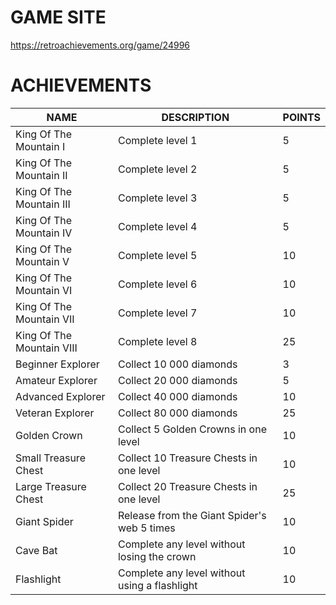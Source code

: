 # GAME SITE #

https://retroachievements.org/game/24996

# ACHIEVEMENTS #

| NAME                      | DESCRIPTION                                   | POINTS |
|---------------------------|-----------------------------------------------|--------|
| King Of The Mountain I    | Complete level 1                              | 5      |
| King Of The Mountain II   | Complete level 2                              | 5      |
| King Of The Mountain III  | Complete level 3                              | 5      |
| King Of The Mountain IV   | Complete level 4                              | 5      |
| King Of The Mountain V    | Complete level 5                              | 10     |
| King Of The Mountain VI   | Complete level 6                              | 10     |
| King Of The Mountain VII  | Complete level 7                              | 10     |
| King Of The Mountain VIII | Complete level 8                              | 25     |
| Beginner Explorer         | Collect 10 000 diamonds                       | 3      |
| Amateur Explorer          | Collect 20 000 diamonds                       | 5      |
| Advanced Explorer         | Collect 40 000 diamonds                       | 10     |
| Veteran Explorer          | Collect 80 000 diamonds                       | 25     |
| Golden Crown              | Collect 5 Golden Crowns in one level          | 10     |
| Small Treasure Chest      | Collect 10 Treasure Chests in one level       | 10     |
| Large Treasure Chest      | Collect 20 Treasure Chests in one level       | 25     |
| Giant Spider              | Release from the Giant Spider's web 5 times   | 10     |
| Cave Bat                  | Complete any level without losing the crown   | 10     |
| Flashlight                | Complete any level without using a flashlight | 10     |
